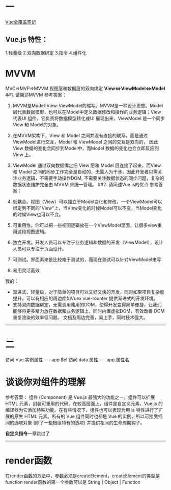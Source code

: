 # 一
[Vue全覆盖笔记](https://xiedaimala.com/tasks/e7d37034-39a9-4652-a011-c53bdbac2b9f/text_tutorials/d34d6f7f-b390-45ca-a7b2-b49a368be31a)
## Vue.js 特性：
1.轻量级
2.双向数据绑定
3.指令
4.组件化
# MVVM
MVC=>MVP=>MVVM
视图层和数据层的双向绑定
**View<=>ViewModel<=>Model**
##1. 请简述MVVM
参考答案：
1. MVVM是Model-View-ViewModel的缩写。MVVM是一种设计思想。Model 层代表数据模型，也可以在Model中定义数据修改和操作的业务逻辑；View 代表UI 组件，它负责将数据模型转化成UI 展现出来，ViewModel 是一个同步View 和 Model的对象。

2. 在MVVM架构下，View 和 Model 之间并没有直接的联系，而是通过ViewModel进行交互，Model 和 ViewModel 之间的交互是双向的， 因此View 数据的变化会同步到Model中，而Model 数据的变化也会立即反应到View 上。

3. ViewModel 通过双向数据绑定把 View 层和 Model 层连接了起来，而View 和 Model 之间的同步工作完全是自动的，无需人为干涉，因此开发者只需关注业务逻辑，不需要手动操作DOM, 不需要关注数据状态的同步问题，复杂的数据状态维护完全由 MVVM 来统一管理。
##2. 请简述Vue.js的优点
参考答案：
1. 低耦合。视图（View）可以独立于Model变化和修改，一个ViewModel可以绑定到不同的"View"上，当View变化的时候Model可以不变，当Model变化的时候View也可以不变。
2. 可重用性。你可以把一些视图逻辑放在一个ViewModel里面，让很多view重用这段视图逻辑。
3. 独立开发。开发人员可以专注于业务逻辑和数据的开发（ViewModel），设计人员可以专注于页面设计。
4. 可测试。界面素来是比较难于测试的，而现在测试可以针对ViewModel来写
5. 易用灵活高效

我的： 
- 渐进式、轻量级，对于简单的项目可以又好又快的开发，同时如果项目复杂度提升，可以有相应的周边库如Vuex vue-rounter 提供渐进式的开发环境。
- 支持双向数据绑定，无需调用难用的DOM，使得开发变得简单便捷，让我们能够将更多精力放在数据和业务逻辑上，同时内置虚拟DOM，有效改善 DOM 重复渲染的效率低问题。
文档及周边完善，易上手，同时技术强大。
---
# 二
访问 Vue 实例属性 --- app.$el
访问 data 属性 --- app.属性名
# 谈谈你对组件的理解

参考答案：
组件 (Component) 是 Vue.js 最强大的功能之一。组件可以扩展 HTML 元素，封装可重用的代码。在较高层面上，组件是自定义元素，Vue.js 的编译器为它添加特殊功能。在有些情况下，组件也可以表现为用 is 特性进行了扩展的原生 HTML 元素。所有的 Vue 组件同时也都是 Vue 的实例，所以可接受相同的选项对象 (除了一些根级特有的选项) 并提供相同的生命周期钩子。

**自定义指令**一章跳过了

---
# render函数
在render函数的方法中，参数必须是createElement，createElement的类型是function render函数的第一个参数可以是 String | Object | Function
